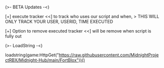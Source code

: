 (>- BETA Updates -<)

[+] execute tracker <<] to track who uses our script and when, > THIS WILL ONLY TRACK YOUR USER, USERID, TIME EXECUTED

[+] Option to remove executed tracker <<] will be remove when script is fully out

(>- LoadString -<)

loadstring(game:HttpGet("https://raw.githubusercontent.com/MidnightProjectRBX/Midnight-Hub/main/FortBlox"))()
